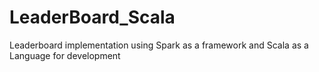 # LeaderBoard_Scala
Leaderboard implementation using Spark as a framework and Scala as a Language for development 

